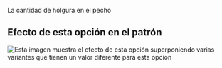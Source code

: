La cantidad de holgura en el pecho

## Efecto de esta opción en el patrón

![Esta imagen muestra el efecto de esta opción superponiendo varias variantes que tienen un valor diferente para esta opción](tamiko_chestease_sample.svg "Efecto de esta opción en el patrón")
